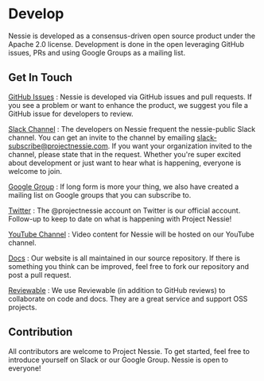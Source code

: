 # Develop

Nessie is developed as a consensus-driven open source product under the Apache 2.0 
license. Development is done in the open leveraging GitHub issues, PRs and using 
Google Groups as a mailing list. 

## Get In Touch

[GitHub Issues](https://github.com/projectnessie/nessie/issues)
: Nessie is developed via GitHub issues and pull requests. If you see a problem 
  or want to enhance the product, we suggest you file a GitHub issue for developers to 
  review.

[Slack Channel](mailto:slack-subscribe@projectnessie.com)
: The developers on Nessie frequent the nessie-public Slack channel. You can get an 
  invite to the channel by emailing [slack-subscribe@projectnessie.com](mailto:slack-subscribe@projectnessie.com). 
  If you want your organization invited to the channel, please state that in the request. 
  Whether you're super excited about development or just want to hear what is happening, 
  everyone is welcome to join. 

[Google Group](https://groups.google.com/g/projectnessie)
: If long form is more your thing, we also have created a mailing list on Google groups 
  that you can subscribe to.

[Twitter](https://twitter.com/projectnessie)
: The @projectnessie account on Twitter is our official account. Follow-up to keep 
  to date on what is happening with Project Nessie!   

[YouTube Channel](https://www.youtube.com/channel/UC5xjzYuGGuGPCY9FNtqZMsQ)
: Video content for Nessie will be hosted on our YouTube channel. 

[Docs](https://https://github.com/projectnessie/nessie/tree/main/site/docs)
: Our website is all maintained in our source repository. If there is something you think 
  can be improved, feel free to fork our repository and post a pull request.

[Reviewable](https://reviewable.io/)
: We use Reviewable (in addition to GitHub reviews) to collaborate on code and docs. They are 
  a great service and support OSS projects.

## Contribution

All contributors are welcome to Project Nessie. To get started, feel free to introduce yourself 
on Slack or our Google Group. Nessie is open to everyone!  

